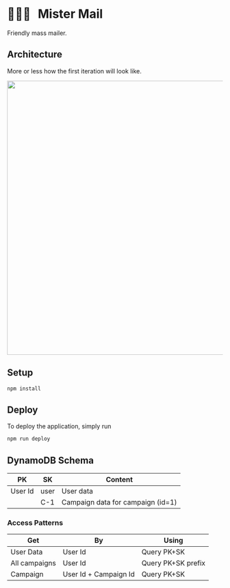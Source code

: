 # <span style="margin-right:10px">👨🏻‍✈️</span> Mister Mail

Friendly mass mailer.

## Architecture

More or less how the first iteration will look like.

<a href="https://drive.google.com/file/d/12FSTrMZs5HWeGkN_7h481OHAxGHd0cRv/view?usp=sharing">
<img src="https://drive.google.com/uc?id=138IUPNBW1qQiVg3A7H-KXqKreirysQYI" width="640"></img>
</a>

## Setup

```bash
npm install
```

## Deploy

To deploy the application, simply run

```bash
npm run deploy
```

## DynamoDB Schema

| PK      | SK   | Content                           |
| ------- | ---- | --------------------------------- |
| User Id | user | User data                         |
|         | C-1  | Campaign data for campaign (id=1) |

### Access Patterns

| Get           | By                    | Using              |
| ------------- | --------------------- | ------------------ |
| User Data     | User Id               | Query PK+SK        |
| All campaigns | User Id               | Query PK+SK prefix |
| Campaign      | User Id + Campaign Id | Query PK+SK        |
